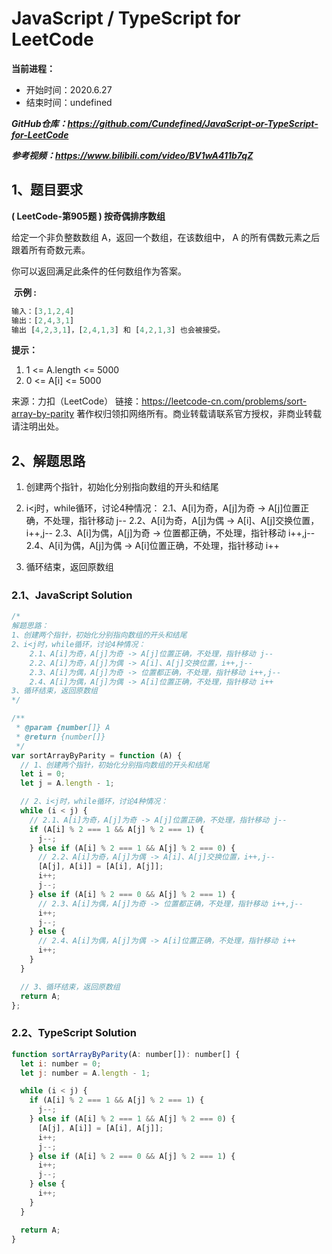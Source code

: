 ﻿# JavaScript / TypeScript for LeetCode 
**当前进程：**

 - 开始时间：2020.6.27 
 - 结束时间：undefined

***GitHub仓库：https://github.com/Cundefined/JavaScript-or-TypeScript-for-LeetCode***

***参考视频：https://www.bilibili.com/video/BV1wA411b7qZ***

## 1、题目要求
**( LeetCode-第905题 )  按奇偶排序数组**
       
给定一个非负整数数组 A，返回一个数组，在该数组中， A 的所有偶数元素之后跟着所有奇数元素。

你可以返回满足此条件的任何数组作为答案。


​	  **示例 :**

```javascript
输入：[3,1,2,4]
输出：[2,4,3,1]
输出 [4,2,3,1]，[2,4,1,3] 和 [4,2,1,3] 也会被接受。
```
**提示：**

 1. 1 <= A.length <= 5000
 2.  0 <= A[i] <= 5000

来源：力扣（LeetCode）
链接：https://leetcode-cn.com/problems/sort-array-by-parity
著作权归领扣网络所有。商业转载请联系官方授权，非商业转载请注明出处。

## 2、解题思路

 1. 创建两个指针，初始化分别指向数组的开头和结尾
 

 2. i<j时，while循环，讨论4种情况：
 	2.1、A[i]为奇，A[j]为奇 -> A[j]位置正确，不处理，指针移动 j--
    2.2、A[i]为奇，A[j]为偶 -> A[i]、A[j]交换位置，i++,j--
    2.3、A[i]为偶，A[j]为奇 -> 位置都正确，不处理，指针移动 i++,j-- 
    2.4、A[i]为偶，A[j]为偶 -> A[i]位置正确，不处理，指针移动 i++ 
 3. 循环结束，返回原数组
 	
### 2.1、JavaScript Solution

```javascript
/*
解题思路：
1、创建两个指针，初始化分别指向数组的开头和结尾
2、i<j时，while循环，讨论4种情况：
    2.1、A[i]为奇，A[j]为奇 -> A[j]位置正确，不处理，指针移动 j--
    2.2、A[i]为奇，A[j]为偶 -> A[i]、A[j]交换位置，i++,j--
    2.3、A[i]为偶，A[j]为奇 -> 位置都正确，不处理，指针移动 i++,j-- 
    2.4、A[i]为偶，A[j]为偶 -> A[i]位置正确，不处理，指针移动 i++ 
3、循环结束，返回原数组
*/

/**
 * @param {number[]} A
 * @return {number[]}
 */
var sortArrayByParity = function (A) {
  // 1、创建两个指针，初始化分别指向数组的开头和结尾
  let i = 0;
  let j = A.length - 1;

  // 2、i<j时，while循环，讨论4种情况：
  while (i < j) {
    // 2.1、A[i]为奇，A[j]为奇 -> A[j]位置正确，不处理，指针移动 j--
    if (A[i] % 2 === 1 && A[j] % 2 === 1) {
      j--;
    } else if (A[i] % 2 === 1 && A[j] % 2 === 0) {
      // 2.2、A[i]为奇，A[j]为偶 -> A[i]、A[j]交换位置，i++,j--
      [A[j], A[i]] = [A[i], A[j]];
      i++;
      j--;
    } else if (A[i] % 2 === 0 && A[j] % 2 === 1) {
      // 2.3、A[i]为偶，A[j]为奇 -> 位置都正确，不处理，指针移动 i++,j--
      i++;
      j--;
    } else {
      // 2.4、A[i]为偶，A[j]为偶 -> A[i]位置正确，不处理，指针移动 i++
      i++;
    }
  }

  // 3、循环结束，返回原数组
  return A;
};
```


### 2.2、TypeScript Solution

```javascript
function sortArrayByParity(A: number[]): number[] {
  let i: number = 0;
  let j: number = A.length - 1;

  while (i < j) {
    if (A[i] % 2 === 1 && A[j] % 2 === 1) {
      j--;
    } else if (A[i] % 2 === 1 && A[j] % 2 === 0) {
      [A[j], A[i]] = [A[i], A[j]];
      i++;
      j--;
    } else if (A[i] % 2 === 0 && A[j] % 2 === 1) {
      i++;
      j--;
    } else {
      i++;
    }
  }

  return A;
}

```

